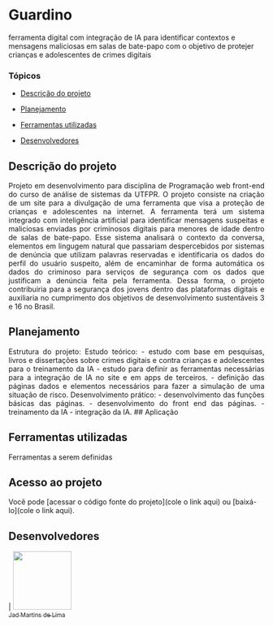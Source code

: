# Guardino
ferramenta digital com integração de IA para identificar contextos e mensagens maliciosas em salas de bate-papo com o objetivo de protejer crianças e adolescentes de crimes digitais

### Tópicos 

- [Descrição do projeto](#descrição-do-projeto)

- [Planejamento](#planejamento)

- [Ferramentas utilizadas](#ferramentas-utilizadas)

- [Desenvolvedores](#desenvolvedores)

## Descrição do projeto 

<p align="justify">
 Projeto em desenvolvimento para disciplina de Programação web front-end do curso de análise de sistemas da UTFPR. O projeto consiste na criação de um site para a divulgação de uma ferramenta que visa a proteção de crianças e adolescentes na internet.
A ferramenta terá um sistema integrado com inteligência artificial para identificar mensagens suspeitas e maliciosas enviadas por criminosos digitais para menores de idade dentro de salas de bate-papo. Esse sistema analisará o contexto da conversa, elementos em lingugem natural que passariam despercebidos por sistemas de denúncia que utilizam palavras reservadas e identificaria os dados do perfil do usuário suspeito, além de encaminhar de forma automática os dados do criminoso para serviços de segurança com os dados que justificam a denúncia feita pela ferramenta. Dessa forma, o projeto contribuiria para a segurança dos jovens dentro das plataformas digitais e auxiliaria no cumprimento dos objetivos de desenvolvimento sustentáveis 3 e 16 no Brasil.



## Planejamento

<p align="justify">
Estrutura do projeto:
Estudo teórico:
- estudo com base em pesquisas, livros e dissertações sobre crimes digitais e contra crianças e adolescentes para o treinamento da IA
- estudo para definir as ferramentas necessárias para a integração de IA no site e em apps de terceiros.
- definição das páginas dados e elementos necessários para fazer a simulação de uma situação de risco.
Desenvolvimento prático:
- desenvolvimento das funções básicas das páginas.
- desenvolvimento do front end das páginas.
-  treinamento da IA
- integração da IA.
## Aplicação


## Ferramentas utilizadas

<p align="justify">
Ferramentas a serem definidas




## Acesso ao projeto

Você pode [acessar o código fonte do projeto](cole o link aqui) ou [baixá-lo](cole o link aqui).

## Desenvolvedores

| [<img src="[https://avatars.githubusercontent.com/u/37356058?v=4](https://avatars.githubusercontent.com/u/171989995?v=4)" width=115><br><sub>Jad Martins de Lima</sub>](https://github.com/Jadmartins936)



 
